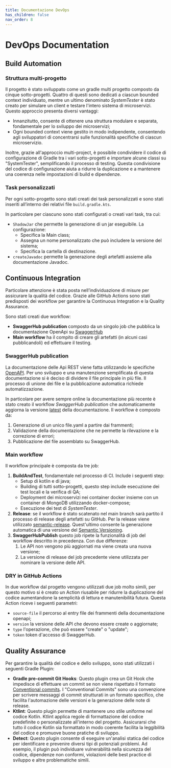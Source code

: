 ```yaml
---
title: Documentazione DevOps
has_children: false
nav_order: 8
---
```


# DevOps Documentation


## Build Automation
### Struttura multi-progetto
Il progetto è stato sviluppato come un gradle multi progetto composto da cinque sotto-progetti. Quattro di questi sono dedicati a ciascun bounded context individuato, mentre un ultimo denominato *SystemTester* è stato creato per simulare un client e testare l'intero sistema di microservizi. 
Questo approccio presenta diversi vantaggi:
- Innanzitutto, consente di ottenere una struttura modulare e separata, fondamentale per lo sviluppo dei microservizi;
- Ogni bounded context viene gestito in modo indipendente, consentendo agli sviluppatori di concentrarsi sulle funzionalità specifiche di ciascun microservizio.

Inoltre, grazie all'approccio multi-project, è possibile condividere il codice di configurazione di Gradle tra i vari sotto-progetti e importare alcune classi su "SystemTester", semplificando il processo di testing. Questa condivisione del codice di configurazione aiuta a ridurre la duplicazione e a mantenere una coerenza nelle impostazioni di build e dipendenze.

### Task personalizzati
Per ogni sotto-progetto sono stati creati dei task personalizzati e sono stati inseriti all’interno dei relativi file `build.gradle.kts`.

In particolare per ciascuno sono stati configurati o creati vari task, tra cui:
- `ShadowJar` che permette la generazione di un jar eseguibile. La configurazione:
  - Specifica la Main class;
  - Assegna un nome personalizzato che può includere la versione del sistema;
  - Specifica la cartella di destinazione.
- `createJavadoc` permette la generazione degli artefatti assieme alla documentazione Javadoc.

## Continuous Integration
Particolare attenzione è stata posta nell’individuazione di misure per assicurare la qualità del codice. Grazie alle GitHub Actions sono stati predisposti dei workflow per garantire la Continuous Integration e la Quality Assurance.

Sono stati creati due workflow:
- **SwaggerHub publication** composto da un singolo job che pubblica la documentazione OpenApi su [SwaggerHub](https://swagger.io/tools/swaggerhub/)
- **Main workflow** ha il compito di creare gli artefatti (in alcuni casi pubblicandoli) ed effettuare il testing.
  
### SwaggerHub publication
La documentazione delle Api REST viene fatta utilizzando le specifiche [OpenAPI](https://swagger.io/specification/). Per uno sviluppo e una manutenzione semplificata di questa documentazione si è deciso di dividere il file principale in più file. Il processo di unione dei file e la pubblicazione automatica richiede automatizzazione.

In particolare per avere sempre online la documentazione più recente è stato creato il workflow *SwaggerHub publication* che automaticamente aggiorna la versione [latest](https://app.swaggerhub.com/apis/DenGuzawr22/DSDMS/latest) della documentazione.
Il workflow è composto da:
1. Generazione di un unico file.yaml a partire dai frammenti;
2. Validazione della documentazione che ne permette la rilevazione e la correzione di errori;
3. Pubblicazione del file assemblato su SwaggerHub.
    

### Main workflow
Il workflow principale è composta da tre job:
1. **BuildAndTest**, fondamentale nel processo di CI. Include i seguenti step:
   - Setup di kotlin e di java;
   - Building di tutti sotto-progetti, questo step include esecuzione dei test locali e la verifica di QA;
   - Deployment dei microservizi nei container docker insieme con un container di MongoDB utilizzando docker-compose;
   - Esecuzione dei test di *SystemTester*.
2. **Release**: se il workflow è stato scatenato nel main branch sarà partito il processo di release degli artefatti su GitHub. Per la release viene utilizzato [semantic-release](https://github.com/semantic-release/semantic-release). Quest'ultimo consente la generazione automatica di una versione del [Semantic Versioning](https://semver.org).
3. **SwaggerHubPublish** questo job ripete la funzionalità di job del workflow descritto in precedenza. Con due differenze:
   1. Le API non vengono più aggiornati ma viene creata una nuova versione;
   2. La versione di release del job precedente viene utilizzata per nominare la versione delle API.
   
### DRY in GitHub Actions
In due workflow dal progetto vengono utilizzati due job molto simili, per questo motivo si è creato un Action riusabile per ridurre la duplicazione del codice aumentandone la semplicità di lettura e manutenibilità futura.
Questa Action riceve i seguenti parametri:
- `source-file` il percorso al entry file dei frammenti della documentazione openapi;
- `version` la versione delle API che devono essere create o aggiornate;
- `type` l'operazione, che può essere "create" o "update";
- `token` token d'accesso di SwaggerHub.


## Quality Assurance
Per garantire la qualità del codice e dello sviluppo, sono stati utilizzati i seguenti Gradle Plugin:
- **Gradle pre-commit Git Hooks**: Questo plugin crea un Git Hook che impedisce di effettuare un commit se non viene rispettato il formato [Conventional commits](https://www.conventionalcommits.org/en/v1.0.0/). I "Conventional Commits" sono una convenzione per scrivere messaggi di commit strutturati in un formato specifico, che facilita l'automazione delle versioni e la generazione delle note di release. 
- **Ktlint**: Questo plugin permette di mantenere uno stile uniforme nel codice Kotlin. Ktlint applica regole di formattazione del codice predefinite o personalizzate all'interno del progetto. Assicurarsi che tutto il codice Kotlin sia formattato in modo coerente facilita la leggibilità del codice e promuove buone pratiche di sviluppo.
- **Detect**: Questo plugin consente di eseguire un'analisi statica del codice per identificare e prevenire diversi tipi di potenziali problemi. Ad esempio, il plugin può individuare vulnerabilità nella sicurezza del codice, dipendenze non conformi, violazioni delle best practice di sviluppo e altre problematiche simili.
